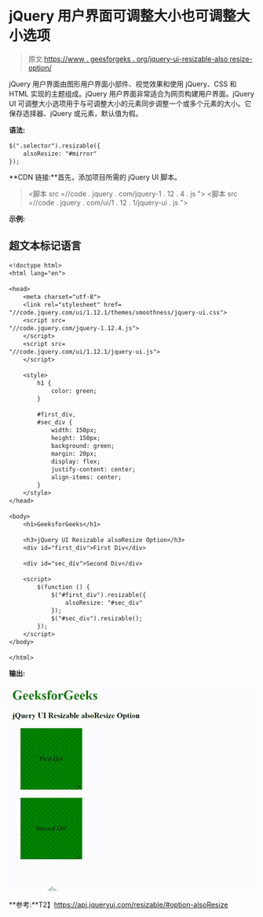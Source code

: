 # jQuery 用户界面可调整大小也可调整大小选项

> 原文:[https://www . geesforgeks . org/jquery-ui-resizable-also resize-option/](https://www.geeksforgeeks.org/jquery-ui-resizable-alsoresize-option/)

jQuery 用户界面由图形用户界面小部件、视觉效果和使用 jQuery、CSS 和 HTML 实现的主题组成。jQuery 用户界面非常适合为网页构建用户界面。jQuery UI 可调整大小选项用于与可调整大小的元素同步调整一个或多个元素的大小。它保存选择器、jQuery 或元素，默认值为假。

**语法:**

```
$(".selector").resizable({
    alsoResize: "#mirror"
});
```

**CDN 链接:**首先，添加项目所需的 jQuery UI 脚本。

> <link rel="”stylesheet”" href="”//code.jquery.com/ui/1.12.1/themes/smoothness/jquery-ui.css”">
> <脚本 src =//code . jquery . com/jquery-1 . 12 . 4 . js "></脚本>
> <脚本 src =//code . jquery . com/ui/1 . 12 . 1/jquery-ui . js "></脚本>

**示例:**

## 超文本标记语言

```
<!doctype html>
<html lang="en">

<head>
    <meta charset="utf-8">
    <link rel="stylesheet" href=
"//code.jquery.com/ui/1.12.1/themes/smoothness/jquery-ui.css">
    <script src=
"//code.jquery.com/jquery-1.12.4.js">
    </script>
    <script src=
"//code.jquery.com/ui/1.12.1/jquery-ui.js">
    </script>

    <style>
        h1 {
            color: green;
        }

        #first_div,
        #sec_div {
            width: 150px;
            height: 150px;
            background: green;
            margin: 20px;
            display: flex;
            justify-content: center;
            align-items: center;
        }
    </style>
</head>

<body>
    <h1>GeeksforGeeks</h1>

    <h3>jQuery UI Resizable alsoResize Option</h3>
    <div id="first_div">First Div</div>

    <div id="sec_div">Second Div</div>

    <script>
        $(function () {
            $("#first_div").resizable({
                alsoResize: "#sec_div"
            });
            $("#sec_div").resizable();
        });
    </script>
</body>

</html>
```

**输出:**

![](img/16c1c0ec8cbc8cbada537819be4f3d3a.png)

**参考:**T2】https://api.jqueryui.com/resizable/#option-alsoResize